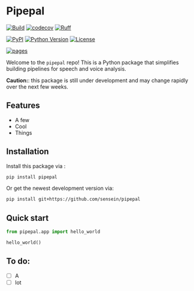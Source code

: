 # Pipepal

[![Build](https://github.com/sensein/pipepal/actions/workflows/test.yaml/badge.svg?branch=main)](https://github.com/sensein/pipepal/actions/workflows/test.yaml?query=branch%3Amain)
[![codecov](https://codecov.io/gh/fabiocat93/pipepal/branch/main/graph/badge.svg?token=IQR1RCYMAA)](https://codecov.io/gh/fabiocat93/pipepal)
[![Ruff](https://img.shields.io/endpoint?url=https://raw.githubusercontent.com/astral-sh/ruff/main/assets/badge/v2.json)](https://github.com/astral-sh/ruff)

[![PyPI](https://img.shields.io/pypi/v/pipepal.svg)](https://pypi.org/project/pipepal/)
[![Python Version](https://img.shields.io/pypi/pyversions/pipepal)](https://pypi.org/project/pipepal)
[![License](https://img.shields.io/pypi/l/pipepal)](https://opensource.org/licenses/Apache-2.0)

[![pages](https://img.shields.io/badge/api-docs-blue)](https://sensein.github.io/pipepal)


Welcome to the ```pipepal``` repo! This is a Python package that simplifies building pipelines for speech and voice analysis.

**Caution:**: this package is still under development and may change rapidly over the next few weeks.

## Features

- A few
- Cool
- Things

## Installation
Install this package via :

```sh
pip install pipepal
```

Or get the newest development version via:

```sh
pip install git+https://github.com/sensein/pipepal
```

## Quick start

```Python
from pipepal.app import hello_world

hello_world()
```

## To do:
- [ ] A
- [ ] lot